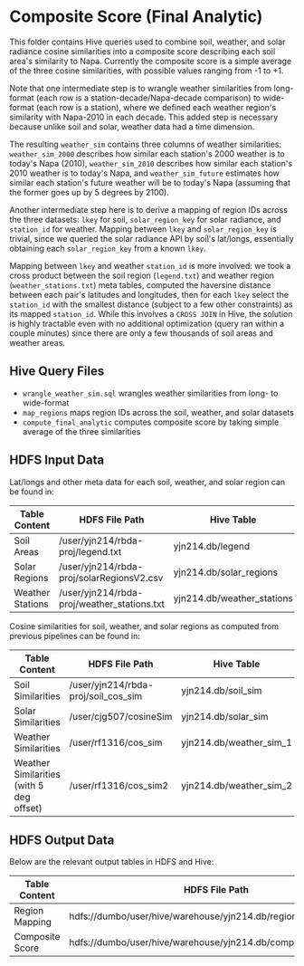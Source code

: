 # Composite Score (Final Analytic)
This folder contains Hive queries used to combine soil, weather, and solar radiance cosine similarities into a composite score describing each soil area's similarity to Napa. Currently the composite score is a simple average of the three cosine similarities, with possible values ranging from -1 to +1. 

Note that one intermediate step is to wrangle weather similarities from long-format (each row is a station-decade/Napa-decade comparison) to wide-format (each row is a station), where we defined each weather region's similarity with Napa-2010 in each decade. This added step is necessary because unlike soil and solar, weather data had a time dimension. 

The resulting `weather_sim` contains three columns of weather similarities: `weather_sim_2000` describes how similar each station's 2000 weather is to today's Napa (2010), `weather_sim_2010` describes how similar each station's 2010 weather is to today's Napa, and `weather_sim_future` estimates how similar each station's future weather will be to today's Napa (assuming that the former goes up by 5 degrees by 2100).   

Another intermediate step here is to derive a mapping of region IDs across the three datasets: `lkey` for soil, `solar_region_key` for solar radiance, and `station_id` for weather. Mapping between `lkey` and `solar_region_key` is trivial, since we queried the solar radiance API by soil's lat/longs, essentially obtaining each `solar_region_key` from a known `lkey`. 

Mapping between `lkey` and weather `station_id` is more involved: we took a cross product between the soil region (`legend.txt`) and weather region (`weather_stations.txt`) meta tables, computed the haversine distance between each pair's latitudes and longitudes, then for each `lkey` select the `station_id` with the smallest distance (subject to a few other constraints) as its mapped `station_id`. While this involves a `CROSS JOIN` in Hive, the solution is highly tractable even with no additional optimization (query ran within a couple minutes) since there are only a few thousands of soil areas and weather areas.  

## Hive Query Files 
* `wrangle_weather_sim.sql` wrangles weather similarities from long- to wide-format 
* `map_regions` maps region IDs across the soil, weather, and solar datasets
* `compute_final_analytic` computes composite score by taking simple average of the three similarities 

## HDFS Input Data

Lat/longs and other meta data for each soil, weather, and solar region can be found in: 

| Table Content | HDFS File Path | Hive Table | 
| ----------- | ----------- | ----------- | 
| Soil Areas | /user/yjn214/rbda-proj/legend.txt | yjn214.db/legend | 
| Solar Regions | /user/yjn214/rbda-proj/solarRegionsV2.csv | yjn214.db/solar_regions | 
| Weather Stations | /user/yjn214/rbda-proj/weather_stations.txt | yjn214.db/weather_stations | 

Cosine similarities for soil, weather, and solar regions as computed from previous pipelines can be found in: 

| Table Content | HDFS File Path | Hive Table | 
| ----------- | ----------- | ----------- | 
| Soil Similarities | /user/yjn214/rbda-proj/soil_cos_sim | yjn214.db/soil_sim | 
| Solar Similarities | /user/cjg507/cosineSim | yjn214.db/solar_sim | 
| Weather Similarities | /user/rf1316/cos_sim | yjn214.db/weather_sim_1 | 
| Weather Similarities (with 5 deg offset) | /user/rf1316/cos_sim2 | yjn214.db/weather_sim_2 | 

## HDFS Output Data

Below are the relevant output tables in HDFS and Hive: 

| Table Content | HDFS File Path | Hive Table | 
| ----------- | ----------- | ----------- | 
| Region Mapping | hdfs://dumbo/user/hive/warehouse/yjn214.db/region_mapping_local | yjn214.db/region_mapping | 
| Composite Score | hdfs://dumbo/user/hive/warehouse/yjn214.db/composite_sim_local | yjn214.db/composite_sim | 
